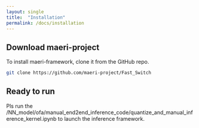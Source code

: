 ```yaml
---
layout: single
title:  "Installation"
permalink: /docs/installation
---
```


## Download maeri-project
To install maeri-framework, clone it from the GitHub repo.
```bash
git clone https://github.com/maeri-project/Fast_Switch
```

## Ready to run
Pls run the /NN_model/ofa/manual_end2end_inference_code/quantize_and_manual_inference_kernel.ipynb to launch the inference framework.

